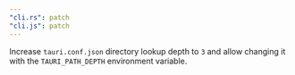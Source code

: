 ```yaml
---
"cli.rs": patch
"cli.js": patch
---
```


Increase `tauri.conf.json` directory lookup depth to `3` and allow changing it with the `TAURI_PATH_DEPTH` environment variable.
